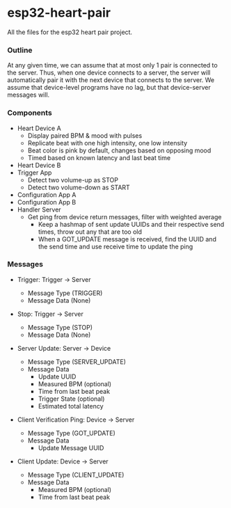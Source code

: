 # esp32-heart-pair
All the files for the esp32 heart pair project.

### Outline
At any given time, we can assume that at most only 1 pair is connected to the server. Thus, when one device connects to a server, the server will automatically pair it with the next device that connects to the server. We assume that device-level programs have no lag, but that device-server messages will.

### Components
* Heart Device A
  * Display paired BPM & mood with pulses
  * Replicate beat with one high intensity, one low intensity
  * Beat color is pink by default, changes based on opposing mood
  * Timed based on known latency and last beat time
* Heart Device B
* Trigger App
  * Detect two volume-up as STOP
  * Detect two volume-down as START
* Configuration App A
* Configuration App B
* Handler Server
  * Get ping from device return messages, filter with weighted average
    * Keep a hashmap of sent update UUIDs and their respective send times, throw out any that are too old
    * When a GOT_UPDATE message is received, find the UUID and the send time and use receive time to update the ping

### Messages
* Trigger: Trigger -> Server
  * Message Type (TRIGGER)
  * Message Data (None)
* Stop: Trigger -> Server
  * Message Type (STOP)
  * Message Data (None)

* Server Update: Server -> Device
  * Message Type (SERVER_UPDATE)
  * Message Data
    * Update UUID
    * Measured BPM (optional)
    * Time from last beat peak
    * Trigger State (optional)
    * Estimated total latency

* Client Verification Ping: Device -> Server
  * Message Type (GOT_UPDATE)
  * Message Data
    * Update Message UUID
* Client Update: Device -> Server
  * Message Type (CLIENT_UPDATE)
  * Message Data
    * Measured BPM (optional)
    * Time from last beat peak
    
